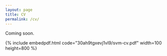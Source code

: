 ```yaml
---
layout: page
title: CV
permalink: /cv/
---
```


Coming soon.

<!-- I embed a current version of my CV below. You can also [download the PDF here](https://www.dropbox.com/s/30ah9tgxevj1vl9/svm-cv.pdf). -->

{% include embedpdf.html code="30ah9tgxevj1vl9/svm-cv.pdf" width=100 height=800 %}


